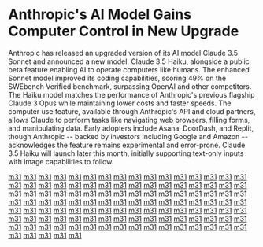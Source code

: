 # Anthropic's AI Model Gains Computer Control in New Upgrade

Anthropic has released an upgraded version of its AI model Claude 3.5 Sonnet and announced a new model, Claude 3.5 Haiku, alongside a public beta feature enabling AI to operate computers like humans. The enhanced Sonnet model improved its coding capabilities, scoring 49% on the SWEbench Verified benchmark, surpassing OpenAI and other competitors. The Haiku model matches the performance of Anthropic's previous flagship Claude 3 Opus while maintaining lower costs and faster speeds. The computer use feature, available through Anthropic's API and cloud partners, allows Claude to perform tasks like navigating web browsers, filling forms, and manipulating data. Early adopters include Asana, DoorDash, and Replit, though Anthropic -- backed by investors including Google and Amazon -- acknowledges the feature remains experimental and error-prone. Claude 3.5 Haiku will launch later this month, initially supporting text-only inputs with image capabilities to follow.
<p><a href="https://arena-attachments.s3.amazonaws.com/31625536/3d6f4b3c41516b85fad4a4f5839734d0.pdf">m31</a> <a href="https://arena-attachments.s3.amazonaws.com/31625535/dfd088a86430c39a8c72f40d155fdab7.pdf">m31</a> <a href="https://arena-attachments.s3.amazonaws.com/31625534/f46cbeacf489ee3eb61b7f05ce13350f.pdf">m31</a> <a href="https://arena-attachments.s3.amazonaws.com/31625532/cc4420349b7c248975e9c19e6f546097.pdf">m31</a> <a href="https://arena-attachments.s3.amazonaws.com/31625714/fa4918da6ac15b485200dbe781e5be9a.pdf">m31</a> <a href="https://arena-attachments.s3.amazonaws.com/31625716/6e0ccb7ef839765809c059446f2fe8f2.pdf">m31</a> <a href="https://arena-attachments.s3.amazonaws.com/31625717/ce619d6f4cbb1d38021063f454425e4c.pdf">m31</a> <a href="https://arena-attachments.s3.amazonaws.com/31625718/af0c095b490bcff31a361bdd6b4df434.pdf">m31</a> <a href="https://arena-attachments.s3.amazonaws.com/31625719/86fabc14c682f5bd1bfe32ca12d02a5e.pdf">m31</a> <a href="https://arena-attachments.s3.amazonaws.com/31625721/bd125d41bdb8218b4060fb920ba729e0.pdf">m31</a> <a href="https://arena-attachments.s3.amazonaws.com/31625720/6a6f265819cf549e03041d9cc3e4a008.pdf">m31</a> <a href="https://arena-attachments.s3.amazonaws.com/31625722/7fe01b198082c81b6d204819bda434e1.pdf">m31</a> <a href="https://arena-attachments.s3.amazonaws.com/31625723/d28551e2eeed4a2abb665eb6b5057510.pdf">m31</a> <a href="https://arena-attachments.s3.amazonaws.com/31625724/c99a5c75df911d09b00d59b7f47a7998.pdf">m31</a> <a href="https://arena-attachments.s3.amazonaws.com/31625725/727445bf45291f45587187d75773015c.pdf">m31</a> <a href="https://arena-attachments.s3.amazonaws.com/31625726/0d1f0c577e6a41b85c538c7b444acacc.pdf">m31</a> <a href="https://arena-attachments.s3.amazonaws.com/31625727/8ceea87b2d2aa194ac02176a57ecb0b9.pdf">m31</a> <a href="https://arena-attachments.s3.amazonaws.com/31625728/fd3af1889e41f2b534e5025313c73aba.pdf">m31</a> <a href="https://arena-attachments.s3.amazonaws.com/31625729/39381fe0862b18fbdc901fbbe9c2c656.pdf">m31</a> <a href="https://arena-attachments.s3.amazonaws.com/31625731/41a39863c7f34c00d385e96d4eb77cb5.pdf">m31</a> <a href="https://arena-attachments.s3.amazonaws.com/31625730/a6821a2a106499aa8750e47a3fb20e1c.pdf">m31</a> <a href="https://arena-attachments.s3.amazonaws.com/31625735/c2bbb69df8d259341ba8f46ac7e07823.pdf">m31</a> <a href="https://arena-attachments.s3.amazonaws.com/31625734/f78fe4d2163ee268720e2f485b32a5ab.pdf">m31</a> <a href="https://arena-attachments.s3.amazonaws.com/31625737/e02fd4c2d3e75de2afb1ad072fb3d3ce.pdf">m31</a> <a href="https://arena-attachments.s3.amazonaws.com/31625738/875a417d6ce05624d411b231f8bad31a.pdf">m31</a> <a href="https://arena-attachments.s3.amazonaws.com/31625732/a90e4e34c8b3fc18e2e5627f7511cf64.pdf">m31</a> <a href="https://arena-attachments.s3.amazonaws.com/31625736/444aa9b0a46235b568ce3a27566a06ad.pdf">m31</a> <a href="https://arena-attachments.s3.amazonaws.com/31625740/6d386aa5d434a72b415c26277887e2d9.pdf">m31</a> <a href="https://arena-attachments.s3.amazonaws.com/31625739/2a190bcd3436ca0786e4fa8262eabbda.pdf">m31</a> <a href="https://arena-attachments.s3.amazonaws.com/31625741/8e248bc9ef941388e66204abb3c15adf.pdf">m31</a> <a href="https://arena-attachments.s3.amazonaws.com/31625744/86997ceae086846ba73cf3dc04c1744c.pdf">m31</a> <a href="https://arena-attachments.s3.amazonaws.com/31625743/1853c2ddea6de3b2f85d7cc65fde9f15.pdf">m31</a> <a href="https://arena-attachments.s3.amazonaws.com/31625750/92e0cba5d31a1926a9cce444d6c7f1c7.pdf">m31</a> <a href="https://arena-attachments.s3.amazonaws.com/31625751/fcf802562c8f380e63b885f3512da802.pdf">m31</a> <a href="https://arena-attachments.s3.amazonaws.com/31625753/d86e92151145475982eb0cec285f524b.pdf">m31</a> <a href="https://arena-attachments.s3.amazonaws.com/31625769/1ec504c3044b24a31d5bb23cbb8270d4.pdf">m31</a> <a href="https://arena-attachments.s3.amazonaws.com/31625767/272d0287711d99218968c12d45215a9e.pdf">m31</a> <a href="https://arena-attachments.s3.amazonaws.com/31625766/7b5c08852995d3a4e6809466ea211c7f.pdf">m31</a> <a href="https://arena-attachments.s3.amazonaws.com/31625775/3183efbcd7b4991784ba0e44aedb8900.pdf">m31</a> <a href="https://arena-attachments.s3.amazonaws.com/31625763/ba907ad882df70e91f1948076b610b8d.pdf">m31</a> <a href="https://arena-attachments.s3.amazonaws.com/31625747/a7abc4c5b80b5398b0e6bf2ca91af077.pdf">m31</a> <a href="https://arena-attachments.s3.amazonaws.com/31625771/254410d9574ce83b37b9d5426c1ea6f8.pdf">m31</a> <a href="https://arena-attachments.s3.amazonaws.com/31625754/b31c9aeedbf969315a31a76b9915e065.pdf">m31</a> <a href="https://arena-attachments.s3.amazonaws.com/31625745/3bf22036f386c1c9effe9f25448e17fc.pdf">m31</a> <a href="https://arena-attachments.s3.amazonaws.com/31625756/b3f117be696b582b8301d902cbb86c7d.pdf">m31</a> <a href="https://arena-attachments.s3.amazonaws.com/31625752/444dbf730795da335796f4ac3a4d6342.pdf">m31</a> <a href="https://arena-attachments.s3.amazonaws.com/31625748/be2280e28a9e97e2524a1f2431f0156f.pdf">m31</a> <a href="https://arena-attachments.s3.amazonaws.com/31625760/2688d4329c175607759205ff9b24e227.pdf">m31</a> <a href="https://arena-attachments.s3.amazonaws.com/31625757/abbf0cefbef72eaefc54910bc5d4645c.pdf">m31</a> <a href="https://arena-attachments.s3.amazonaws.com/31625762/c65a63b89e83e8b2b54daa9be3907451.pdf">m31</a> <a href="https://arena-attachments.s3.amazonaws.com/31625773/02aa481f788aa6ffa25289f9248f1deb.pdf">m31</a> <a href="https://arena-attachments.s3.amazonaws.com/31625742/cf18085132b73f1ef9c05f950e4bdfa6.pdf">m31</a> <a href="https://arena-attachments.s3.amazonaws.com/31625758/1997b3f992f140f7c83a159df0ec7ef7.pdf">m31</a> <a href="https://arena-attachments.s3.amazonaws.com/31625749/00d966195dabe21fb1ea2f340ec34e35.pdf">m31</a> <a href="https://arena-attachments.s3.amazonaws.com/31625733/e3891fcb3713430986d36428358ae34d.pdf">m31</a> <a href="https://arena-attachments.s3.amazonaws.com/31625761/58b3187feeab184ba0d9bc5f69f37916.pdf">m31</a> <a href="https://arena-attachments.s3.amazonaws.com/31625765/84ecb311a88cce1c30f4f345ec0814c2.pdf">m31</a> <a href="https://arena-attachments.s3.amazonaws.com/31625764/ad3e84471e9be8cac7d363a574c2c1ef.pdf">m31</a> <a href="https://arena-attachments.s3.amazonaws.com/31625755/2503a8fba19ceedd0dfa0d4ee771bed4.pdf">m31</a> <a href="https://arena-attachments.s3.amazonaws.com/31625772/6010b2a983c802f6bd79c859e7c22639.pdf">m31</a> <a href="https://arena-attachments.s3.amazonaws.com/31625746/f01fa8a865ebcc14bd19e15bb7ebc46f.pdf">m31</a> <a href="https://arena-attachments.s3.amazonaws.com/31625774/1ceeaf6ef4fb06d9fdb9fd2c90cd8c71.pdf">m31</a> <a href="https://arena-attachments.s3.amazonaws.com/31625768/c95c3d9620c1fc3d4f2c5023ef37a376.pdf">m31</a> <a href="https://arena-attachments.s3.amazonaws.com/31625759/ae2906c56dd5b70193528e48454cf128.pdf">m31</a> <a href="https://arena-attachments.s3.amazonaws.com/31626168/9ec6f4108c585fcb14f92d1c3b03e0dc.pdf">m31</a> <a href="https://arena-attachments.s3.amazonaws.com/31626177/d1228cb298d2bf5ad1eca8019ca79c7e.pdf">m31</a> <a href="https://arena-attachments.s3.amazonaws.com/31626176/4681daf147207aa7e5f14faa494894a9.pdf">m31</a> <a href="https://arena-attachments.s3.amazonaws.com/31626142/1d4e5de2fd8a583b5e75c3737484d234.pdf">m31</a> <a href="https://arena-attachments.s3.amazonaws.com/31626162/05ee4d926afd30c372805f30156e3a37.pdf">m31</a> <a href="https://arena-attachments.s3.amazonaws.com/31626164/b239a7b29c88fc1a45df25abc2db5bc2.pdf">m31</a> <a href="https://arena-attachments.s3.amazonaws.com/31626172/80d0a7d85d7312a7be6349a931ac4d7e.pdf">m31</a> <a href="https://arena-attachments.s3.amazonaws.com/31626165/5f48470163851e08d2ce8b1516c92c40.pdf">m31</a> <a href="https://arena-attachments.s3.amazonaws.com/31626170/d44f5d6d61a9ade057b54b6cc6ba11a1.pdf">m31</a> <a href="https://arena-attachments.s3.amazonaws.com/31626173/26ab8a7698bc8afee1a9ecdf5c9227a1.pdf">m31</a> <a href="https://arena-attachments.s3.amazonaws.com/31626179/567493c0c2fcf32d182ec9401ca40696.pdf">m31</a> <a href="https://arena-attachments.s3.amazonaws.com/31626171/97c4baaa273077b8d39ca6ade647f4b3.pdf">m31</a> <a href="https://arena-attachments.s3.amazonaws.com/31626174/b443deb154b6a02f41faf70e3c04ec82.pdf">m31</a> <a href="https://arena-attachments.s3.amazonaws.com/31626167/ec10faa2d723ce6cddc0d397951cb502.pdf">m31</a> <a href="https://arena-attachments.s3.amazonaws.com/31626159/f3e98edb5b1406790c64b8854ea0f7a4.pdf">m31</a> <a href="https://arena-attachments.s3.amazonaws.com/31626155/15b6d5385a18beb09951b7b8639697fe.pdf">m31</a> <a href="https://arena-attachments.s3.amazonaws.com/31626148/4567c64273cf9405de7d2fbd157fa9d8.pdf">m31</a> <a href="https://arena-attachments.s3.amazonaws.com/31626156/6a499b2657c92614c4f99f4857a7eef6.pdf">m31</a> <a href="https://arena-attachments.s3.amazonaws.com/31626158/1b08c20432163542995b2a601ed2bb39.pdf">m31</a> <a href="https://arena-attachments.s3.amazonaws.com/31626154/779bf24d4a8278b124ef4d86a6b3e581.pdf">m31</a> <a href="https://arena-attachments.s3.amazonaws.com/31626157/f7756f311eca82b2200139310d90e4d3.pdf">m31</a> <a href="https://arena-attachments.s3.amazonaws.com/31626151/c31056b5abfcdbebdf79b78716b01703.pdf">m31</a> <a href="https://arena-attachments.s3.amazonaws.com/31626153/07d17041058bb0ae9a21d4161f86a5ca.pdf">m31</a> <a href="https://arena-attachments.s3.amazonaws.com/31626149/31f81387cc70938623f7800d5c424689.pdf">m31</a> <a href="https://arena-attachments.s3.amazonaws.com/31626147/0ed8015f51f204f1b3a7b1f20a928fc7.pdf">m31</a> <a href="https://arena-attachments.s3.amazonaws.com/31626144/33ba3eb21b427c2aa25c6d6ec1d0d798.pdf">m31</a> <a href="https://arena-attachments.s3.amazonaws.com/31626145/559d57c118a72d464b1076c673c73d69.pdf">m31</a> <a href="https://arena-attachments.s3.amazonaws.com/31626146/b33d66236c55d9cf9eef831aff7214f0.pdf">m31</a> <a href="https://arena-attachments.s3.amazonaws.com/31626141/21f63b647a0071ca2b07177be7461c29.pdf">m31</a> <a href="https://arena-attachments.s3.amazonaws.com/31626143/ddabdd37fb8b0767eaaa607acdc2bc95.pdf">m31</a> <a href="https://arena-attachments.s3.amazonaws.com/31626140/f95bda986084d0291d734b67c659b5d4.pdf">m31</a> <a href="https://arena-attachments.s3.amazonaws.com/31626139/fa2c1aeddaa2475dbe8ab51223e9a9ac.pdf">m31</a> <a href="https://arena-attachments.s3.amazonaws.com/31626138/b67c3af79dd677ede0165bd7a60b4c33.pdf">m31</a> <a href="https://arena-attachments.s3.amazonaws.com/31626137/70ed605a1e03f44afa86c54d9346073e.pdf">m31</a> <a href="https://arena-attachments.s3.amazonaws.com/31626136/6189285d03778851879a18d2d3313bf7.pdf">m31</a> <a href="https://arena-attachments.s3.amazonaws.com/31626135/2ffdb9ab6d84c12913effdfdfa59a940.pdf">m31</a> <a href="https://arena-attachments.s3.amazonaws.com/31626134/3c1eb4d24f30bc892cc1482530da736a.pdf">m31</a> <a href="https://arena-attachments.s3.amazonaws.com/31626133/ed0b2a68b8ea1e765fc40af77d0b6a91.pdf">m31</a> <a href="https://arena-attachments.s3.amazonaws.com/31626131/261dbebf11a1e3e71238060b53333862.pdf">m31</a> <a href="https://arena-attachments.s3.amazonaws.com/31626130/83e5c126be6f9342abcf71c1519627bd.pdf">m31</a> <a href="https://arena-attachments.s3.amazonaws.com/31626129/5d726bbeb67062d6f1698d9d54c7aecf.pdf">m31</a> <a href="https://arena-attachments.s3.amazonaws.com/31626128/67f77ed8807bb0335eaeac45cb18d3b8.pdf">m31</a> <a href="https://arena-attachments.s3.amazonaws.com/31626127/aee29eb4d79f451864e4f88c4d03ef5a.pdf">m31</a> <a href="https://arena-attachments.s3.amazonaws.com/31626125/629f2582afe15163cf2ee811276017f6.pdf">m31</a> <a href="https://arena-attachments.s3.amazonaws.com/31626124/90566edecab1ef5501c99fd8c21ebd6d.pdf">m31</a> <a href="https://arena-attachments.s3.amazonaws.com/31626123/bc4c7cdad282e82cb13a1d469232f520.pdf">m31</a> <a href="https://arena-attachments.s3.amazonaws.com/31626122/ce00ee98fdb77bb5774b139e03099ca7.pdf">m31</a> <a href="https://arena-attachments.s3.amazonaws.com/31626121/956e7bf5b2819f5857be041410a5b8a6.pdf">m31</a> <a href="https://colostate.news.blog/2024/10/23/evs-are-just-going-to-win/">m31</a> <a href="https://groups.google.com/g/chromium-reviews-en-es/c/7IRRLxWu1yE">m31</a> <a href="https://scalar.usc.edu/works/colostate/operating-in-the-stone-age-nhs-staffs-daily-struggle-with-outdated-tech">m31</a> <a href="https://plaza.rakuten.co.jp/robertosolana/diary/202410230000/">m31</a> <a href="https://tudomuaban.com/chi-tiet-rao-vat/2376427/anthropics-ai-model-gains-computer-control-in-new-upgrade.html">m31</a></p>
